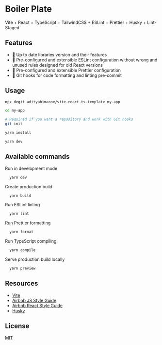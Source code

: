 # Boiler Plate

Vite + React + TypeScript + TailwindCSS + ESLint + Prettier + Husky + Lint-Staged

## Features

- 🦾 Up to date libraries version and their features
- 🔎 Pre-configured and extensible ESLint configuration without wrong and unused rules designed for old React versions
- 💅 Pre-configured and extensible Prettier configuration
- 🔬 Git hooks for code formatting and linting pre-commit

## Usage

```bash
npx degit adityahimaone/vite-react-ts-template my-app

cd my-app

# Required if you want a repository and work with Git hooks
git init

yarn install

yarn dev
```

## Available commands

Run in development mode

```bash
  yarn dev
```

Create production build

```bash
  yarn build
```

Run ESLint linting

```bash
  yarn lint
```

Run Prettier formatting

```bash
  yarn format
```

Run TypeScript compiling

```bash
  yarn compile
```

Serve production build locally

```bash
  yarn preview
```

## Resources

- [Vite](https://github.com/vitejs/vite)
- [Airbnb JS Style Guide](https://github.com/airbnb/javascript)
- [Airbnb React Style Guide](https://github.com/airbnb/javascript/tree/master/react)
- [Husky](https://github.com/typicode/husky)

## License

[MIT](https://choosealicense.com/licenses/mit/)
